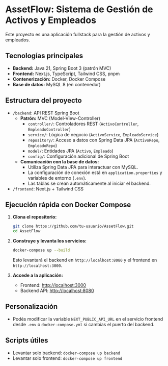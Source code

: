 # AssetFlow: Sistema de Gestión de Activos y Empleados

Este proyecto es una aplicación fullstack para la gestión de activos y empleados.

## Tecnologías principales
- **Backend:** Java 21, Spring Boot 3 (patrón MVC)
- **Frontend:** Next.js, TypeScript, Tailwind CSS, pnpm
- **Contenerización:** Docker, Docker Compose
- **Base de datos:** MySQL 8 (en contenedor)

## Estructura del proyecto
- `/backend`: API REST Spring Boot
  - **Patrón:** MVC (Model-View-Controller)
    - `controller/`: Controladores REST (`ActivoController`, `EmpleadoController`)
    - `service/`: Lógica de negocio (`ActivoService`, `EmpleadoService`)
    - `repository/`: Acceso a datos con Spring Data JPA (`ActivoRepo`, `EmpleadoRepo`)
    - `model/`: Entidades JPA (`Activo`, `Empleado`)
    - `config/`: Configuración adicional de Spring Boot
  - **Comunicación con la base de datos:**
    - Utiliza Spring Data JPA para interactuar con MySQL.
    - La configuración de conexión está en `application.properties` y variables de entorno (`.env`).
    - Las tablas se crean automáticamente al iniciar el backend.
- `/frontend`: Next.js + Tailwind CSS

## Ejecución rápida con Docker Compose

1. **Clona el repositorio:**
   ```bash
   git clone https://github.com/tu-usuario/AssetFlow.git
   cd AssetFlow
   ```
2. **Construye y levanta los servicios:**
   ```bash
   docker-compose up --build
   ```
   Esto levantará el backend en `http://localhost:8080` y el frontend en `http://localhost:3000`.

3. **Accede a la aplicación:**
   - Frontend: [http://localhost:3000](http://localhost:3000)
   - Backend API: [http://localhost:8080](http://localhost:8080)

## Personalización
- Podés modificar la variable `NEXT_PUBLIC_API_URL` en el servicio frontend desde `.env` o `docker-compose.yml` si cambias el puerto del backend.

## Scripts útiles
- Levantar solo backend: `docker-compose up backend`
- Levantar solo frontend: `docker-compose up frontend`


